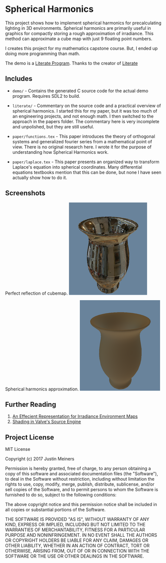 # Spherical Harmonics

This project shows how to implement spherical harmonics for precalculating lighting in 3D environments. Spherical harmonics are primarily useful in graphics for compactly storing a rough approximation of irradiance. This method can approximate a cube map with just 9 floating point numbers. 

I creates this project for my mathematics capstone course. But, I ended up doing more programming than math. 

The demo is a [Literate Program](https://en.wikipedia.org/wiki/Literate_programming). Thanks to the creator of [Literate](https://github.com/zyedidia/Literate)

## Includes

- `demo/` - Contains the generated C source code for the actual demo program. Requires SDL2 to build.

- `literate/` - Commentary on the source code and a practical overview of spherical harmonics. I started this for my paper, but it was too much of an engineering projects, and not enough math. I then switched to the approach in the papers folder. The commentary here is very incomplete and unpolished, but they are still useful.

- `paper/functions.tex` - This paper introduces the theory of orthogonal systems and generalized fourier series from a mathematical point of view. There is no original research here. I wrote it for the purpose of understanding how Spherical Harmonics work. 

- `paper/laplace.tex` - This paper presents an organized way to transform Laplace's equation into spherical coordinates. Many differential equations textbooks mention that this can be done, but none I have seen actually show how to do it.


## Screenshots

Perfect reflection of cubemap.
![cubemap reflection](screenshots/cubemap.png)

Spherical harmonics approximation.
![spherical harmonics approximation](screenshots/sh.png)

## Further Reading

1. [An Effecient Representation for Irradiance Environment Maps](https://graphics.stanford.edu/papers/envmap/)
2. [Shading in Valve's Source Engine](http://www.valvesoftware.com/publications/2006/SIGGRAPH06_Course_ShadingInValvesSourceEngine.pdf)

## Project License

MIT License

Copyright (c) 2017 Justin Meiners

Permission is hereby granted, free of charge, to any person obtaining a copy of this software and associated documentation files (the "Software"), to deal in the Software without restriction, including without limitation the rights to use, copy, modify, merge, publish, distribute, sublicense, and/or sell copies of the Software, and to permit persons to whom the Software is furnished to do so, subject to the following conditions:

The above copyright notice and this permission notice shall be included in all copies or substantial portions of the Software.

THE SOFTWARE IS PROVIDED "AS IS", WITHOUT WARRANTY OF ANY KIND, EXPRESS OR IMPLIED, INCLUDING BUT NOT LIMITED TO THE WARRANTIES OF MERCHANTABILITY, FITNESS FOR A PARTICULAR PURPOSE AND NONINFRINGEMENT. IN NO EVENT SHALL THE AUTHORS OR COPYRIGHT HOLDERS BE LIABLE FOR ANY CLAIM, DAMAGES OR OTHER LIABILITY, WHETHER IN AN ACTION OF CONTRACT, TORT OR OTHERWISE, ARISING FROM, OUT OF OR IN CONNECTION WITH THE SOFTWARE OR THE USE OR OTHER DEALINGS IN THE SOFTWARE.
